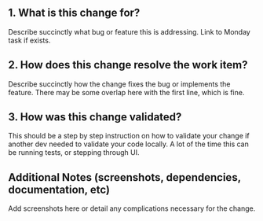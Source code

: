 ## 1. What is this change for?
Describe succinctly what bug or feature this is addressing. Link to Monday task if exists.

## 2. How does this change resolve the work item?
Describe succinctly how the change fixes the bug or implements the feature. There may be some overlap here with the first line, which is fine.

## 3. How was this change validated?
This should be a step by step instruction on how to validate your change if another dev needed to validate your code locally. A lot of the time this can be running tests, or stepping through UI.

## Additional Notes (screenshots, dependencies, documentation, etc)
Add screenshots here or detail any complications necessary for the change.
